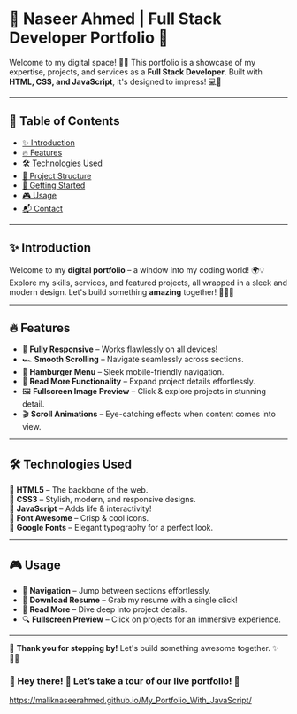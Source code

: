 # 🌟 Naseer Ahmed | Full Stack Developer Portfolio 🚀  

Welcome to my digital space! 🎨✨ This portfolio is a showcase of my expertise, projects, and services as a **Full Stack Developer**. Built with **HTML, CSS, and JavaScript**, it's designed to impress! 💻🎯  

---

## 📌 Table of Contents  

- [✨ Introduction](#introduction)  
- [🔥 Features](#features)  
- [🛠 Technologies Used](#technologies-used)  
- [📂 Project Structure](#project-structure)  
- [🚀 Getting Started](#getting-started)  
- [🎮 Usage](#usage)  
- [📬 Contact](#contact)  

---

## ✨ Introduction  

Welcome to my **digital portfolio** – a window into my coding world! 🌍💡  
Explore my skills, services, and featured projects, all wrapped in a sleek and modern design. Let's build something **amazing** together! 🚀👨‍💻  

---

## 🔥 Features  

- 📱 **Fully Responsive** – Works flawlessly on all devices!  
- 🏎 **Smooth Scrolling** – Navigate seamlessly across sections.  
- 🍔 **Hamburger Menu** – Sleek mobile-friendly navigation.  
- 📖 **Read More Functionality** – Expand project details effortlessly.  
- 🖼 **Fullscreen Image Preview** – Click & explore projects in stunning detail.  
- 🎬 **Scroll Animations** – Eye-catching effects when content comes into view.  

---

## 🛠 Technologies Used  

🔹 **HTML5** – The backbone of the web.  
🔹 **CSS3** – Stylish, modern, and responsive designs.  
🔹 **JavaScript** – Adds life & interactivity!  
🔹 **Font Awesome** – Crisp & cool icons.  
🔹 **Google Fonts** – Elegant typography for a perfect look.  

---

## 🎮 Usage  

- 🧭 **Navigation** – Jump between sections effortlessly.  
- 📄 **Download Resume** – Grab my resume with a single click!  
- 📜 **Read More** – Dive deep into project details.  
- 🔍 **Fullscreen Preview** – Click on projects for an immersive experience.  

---

🚀 **Thank you for stopping by!** Let's build something awesome together. ✨👨‍💻
### 🌟 Hey there! 🚀 Let’s take a tour of our live portfolio! 🎉
https://maliknaseerahmed.github.io/My_Portfolio_With_JavaScript/

